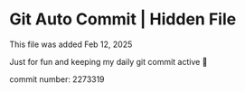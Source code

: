 # Git Auto Commit | Hidden File

This file was added Feb 12, 2025

Just for fun and keeping my daily git commit active 🤪

commit number: 2273319
